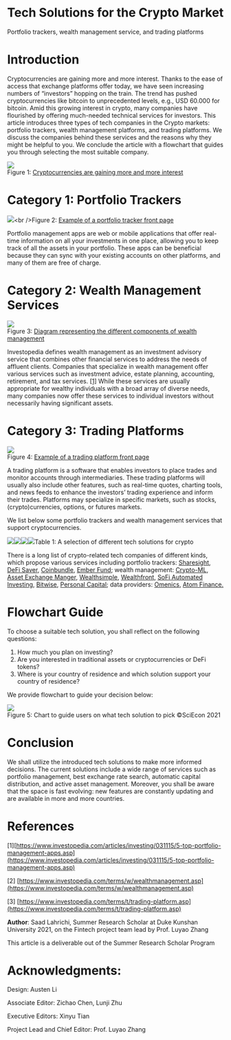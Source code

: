 Tech Solutions for the Crypto Market
====================================

Portfolio trackers, wealth management service, and trading platforms

Introduction
============

Cryptocurrencies are gaining more and more interest. Thanks to the ease of access that exchange platforms offer today, we have seen increasing numbers of “investors” hopping on the train. The trend has pushed cryptocurrencies like bitcoin to unprecedented levels, e.g., USD 60.000 for bitcoin. Amid this growing interest in crypto, many companies have flourished by offering much-needed technical services for investors. This article introduces three types of tech companies in the Crypto markets: portfolio trackers, wealth management platforms, and trading platforms. We discuss the companies behind these services and the reasons why they might be helpful to you. We conclude the article with a flowchart that guides you through selecting the most suitable company.

![](https://miro.medium.com/max/1400/0*iUquDZl_be6rVipa)<br />Figure  1: [Cryptocurrencies are gaining more and more interest](https://www.bbc.com/news/uk-scotland-57268024)

Category 1: Portfolio Trackers
==============================

![](https://miro.medium.com/max/1316/0*ru-H_rQNDsoQfLI_)<br />Figure  2: [Example of a portfolio tracker front page](https://coinmarketcap.com/portfolio-tracker/)

Portfolio management apps are web or mobile applications that offer real-time information on all your investments in one place, allowing you to keep track of all the assets in your portfolio. These apps can be beneficial because they can sync with your existing accounts on other platforms, and many of them are free of charge.

Category 2: Wealth Management Services
======================================

![](https://miro.medium.com/max/1400/0*Zlvu-hYRvX3v1sWr)<br />Figure  3: [Diagram representing the different components of wealth management](https://www.causeycpas.com/services/wealth-management/)

Investopedia defines wealth management as an investment advisory service that combines other financial services to address the needs of affluent clients. Companies that specialize in wealth management offer various services such as investment advice, estate planning, accounting, retirement, and tax services. [\[1\]](https://www.investopedia.com/terms/w/wealthmanagement.asp) While these services are usually appropriate for wealthy individuals with a broad array of diverse needs, many companies now offer these services to individual investors without necessarily having significant assets.

Category 3: Trading Platforms
=============================

![](https://miro.medium.com/max/1050/0*a3RZAkMuekdOZaH2)<br />Figure  4: [Example of a trading platform front page](https://devexperts.com/crypto-trading-platform/)

A trading platform is a software that enables investors to place trades and monitor accounts through intermediaries. These trading platforms will usually also include other features, such as real-time quotes, charting tools, and news feeds to enhance the investors’ trading experience and inform their trades. Platforms may specialize in specific markets, such as stocks, (crypto)currencies, options, or futures markets.

We list below some portfolio trackers and wealth management services that support cryptocurrencies.

![](https://miro.medium.com/max/1400/1*HkuC7uZ319aAVbdrXa00wg.png)![](https://miro.medium.com/max/1400/1*l1mXx8oqwKwQzzUdDCu0CA.png)![](https://miro.medium.com/max/1400/1*8y_C4rdN4YQhvf1G83ALjQ.png)![](https://miro.medium.com/max/1400/1*-ID88262vdmNnLaClyI7aw.png)Table 1: A selection of different tech solutions for crypto

There is a long list of crypto-related tech companies of different kinds, which propose various services including portfolio trackers: [Sharesight](https://www.sharesight.com/), [DeFi Saver](https://defisaver.com/), [Coinbundle](https://coinbundle.com/), [Ember Fund](https://www.emberfund.io/); wealth management: [Crypto-ML](https://crypto-ml.com/), [Asset Exchange Manger](https://rheaply.com/), [Wealthsimple](https://www.wealthsimple.com/en-ca/), [Wealthfront](https://www.wealthfront.com/), [SoFi Automated Investing](https://www.sofi.com/invest/automated/), [Bitwise](https://www.bitwiseinvestments.com/), [Personal Capital](https://www.personalcapital.com/); data providers: [Omenics](https://omenics.com/), [Atom Finance.](https://atom.finance/)

Flowchart Guide
===============

To choose a suitable tech solution, you shall reflect on the following questions:

1.  How much you plan on investing?
2.  Are you interested in traditional assets or cryptocurrencies or DeFi tokens?
3.  Where is your country of residence and which solution support your country of residence?

We provide flowchart to guide your decision below:

![](https://miro.medium.com/max/1400/0*Pa8uWe87WrFsoT6i)<br />Figure  5: Chart to guide users on what tech solution to pick ©SciEcon 2021

Conclusion
==========

We shall utilize the introduced tech solutions to make more informed decisions. The current solutions include a wide range of services such as portfolio management, best exchange rate search, automatic capital distribution, and active asset management. Moreover, you shall be aware that the space is fast evolving: new features are constantly updating and are available in more and more countries.

References
==========

\[1\][https://www.investopedia.com/articles/investing/031115/5-top-portfolio-management-apps.asp](https://www.investopedia.com/articles/investing/031115/5-top-portfolio-management-apps.asp)

\[2\] [https://www.investopedia.com/terms/w/wealthmanagement.asp](https://www.investopedia.com/terms/w/wealthmanagement.asp)

\[3\] [https://www.investopedia.com/terms/t/trading-platform.asp](https://www.investopedia.com/terms/t/trading-platform.asp)

**Author**: Saad Lahrichi, Summer Research Scholar at Duke Kunshan University 2021, on the Fintech project team lead by Prof. Luyao Zhang

This article is a deliverable out of the Summer Research Scholar Program

Acknowledgments:
================

Design: Austen Li

Associate Editor: Zichao Chen, Lunji Zhu

Executive Editors: Xinyu Tian

Project Lead and Chief Editor: Prof. Luyao Zhang
